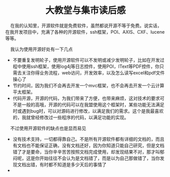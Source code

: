 <h1 align='center'>大教堂与集市读后感</h1>

<p>&nbsp;&nbsp;&nbsp;&nbsp;在我的认知里，开源软件就是免费软件，虽然都说开源不等于免费。说实话，在我开发项目中，充满了各种的开源软件，ssh框架，POI、AXIS、CXF、lucene等等。


</p>
<p>&nbsp;&nbsp;&nbsp;&nbsp;我认为使用开源好处有一下几点
<ul>
  <li>不要重复发明轮子，使用开源软件可以不发明或减少发明轮子，比如在开发过程中使用ssh框架，使用log4j等日志控件，使用POI，IText等PDF控件，你只需去关注你得业务流程，web访问，开发效率，以及怎么读写excel和pdf文件操心了</li>
  <li>节约时间，因为我们不会再去开发一个mvc框架，也不会再去开发一个云计算平太框架。</li>
  <li>代码开源，开源的代码，为我们带来了方便，也带来麻烦，这对技术的要求可不是一般的高哦，开源的代码可以在我盟使用这个框架时，某些功能无法满足时或遇到bug时，可以对源码进行修改，以满足我们的需求。这个是我最喜欢的，我就曾经修改过一些程序的代码，以满足功能的实现。</li>
</ul>

</p>
<p>
&nbsp;&nbsp;&nbsp;&nbsp;不过使用开源软件的缺点也是显而易见
<ul>
  <li>没有技术支持，一切都得靠自己。不是所有开源软件都有详细的文档的，而且有文档也不能保证正确，没有文档还好，因为你知道只能自己研究，但是文档错了才是要命，当你辛辛苦苦按照文档完成使用，却发现结果不对，那才叫郁闷呢，这是你开始往往不会认为是文档错了，而是以为自己那做错了，当你发现文档出错，有时都不知道是多少天后的事情了</li>
   <li></li>
</ul>

</p>
